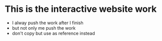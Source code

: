 <h1>This is the interactive website work</h1>
<ul>
    <li>I alway push the work after I finish</li> 
    <li>but not only me push the work</li> 
    <li>don't copy but use as reference instead</li>
</ul>
